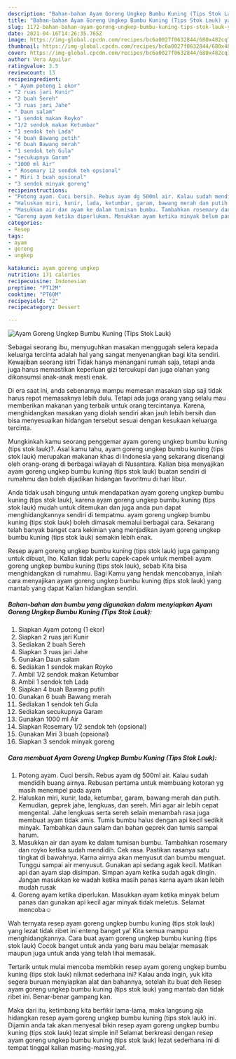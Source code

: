```yaml
---
description: "Bahan-bahan Ayam Goreng Ungkep Bumbu Kuning (Tips Stok Lauk) yang nikmat dan Mudah Dibuat"
title: "Bahan-bahan Ayam Goreng Ungkep Bumbu Kuning (Tips Stok Lauk) yang nikmat dan Mudah Dibuat"
slug: 1172-bahan-bahan-ayam-goreng-ungkep-bumbu-kuning-tips-stok-lauk-yang-nikmat-dan-mudah-dibuat
date: 2021-04-16T14:26:35.765Z
image: https://img-global.cpcdn.com/recipes/bc6a0027f0632844/680x482cq70/ayam-goreng-ungkep-bumbu-kuning-tips-stok-lauk-foto-resep-utama.jpg
thumbnail: https://img-global.cpcdn.com/recipes/bc6a0027f0632844/680x482cq70/ayam-goreng-ungkep-bumbu-kuning-tips-stok-lauk-foto-resep-utama.jpg
cover: https://img-global.cpcdn.com/recipes/bc6a0027f0632844/680x482cq70/ayam-goreng-ungkep-bumbu-kuning-tips-stok-lauk-foto-resep-utama.jpg
author: Vera Aguilar
ratingvalue: 3.5
reviewcount: 13
recipeingredient:
- " Ayam potong 1 ekor"
- "2 ruas jari Kunir"
- "2 buah Sereh"
- "3 ruas jari Jahe"
- " Daun salam"
- "1 sendok makan Royko"
- "1/2 sendok makan Ketumbar"
- "1 sendok teh Lada"
- "4 buah Bawang putih"
- "6 buah Bawang merah"
- "1 sendok teh Gula"
- "secukupnya Garam"
- "1000 ml Air"
- " Rosemary 12 sendok teh opsional"
- " Miri 3 buah opsional"
- "3 sendok minyak goreng"
recipeinstructions:
- "Potong ayam. Cuci bersih. Rebus ayam dg 500ml air. Kalau sudah mendidih buang airnya. Rebusan pertama untuk membuang kotoran yg masih menempel pada ayam"
- "Haluskan miri, kunir, lada, ketumbar, garam, bawang merah dan putih. Kemudian, geprek jahe, lengkuas, dan sereh. Miri agar air lebih cepat mengental. Jahe lengkuas serta sereh selain menambah rasa juga membuat ayam tidak amis. Tumis bumbu halus dengan api kecil sedikit minyak. Tambahkan daun salam dan bahan geprek dan tumis sampai harum."
- "Masukkan air dan ayam ke dalam tumisan bumbu. Tambahkan rosemary dan royko ketika sudah mendidih. Cek rasa. Pastikan rasanya satu tingkat di bawahnya. Karna airnya akan menyusut dan bumbu menguat. Tunggu sampai air menyusut. Gunakan api sedang agak kecil. Matikan api dan ayam siap disimpan. Simpan ayam ketika sudah agak dingin. Jangan masukkan ke wadah ketika masih panas karna ayam akan lebih mudah rusak"
- "Goreng ayam ketika diperlukan. Masukkan ayam ketika minyak belum panas dan gunakan api kecil agar minyak tidak meletus. Selamat mencoba☺"
categories:
- Resep
tags:
- ayam
- goreng
- ungkep

katakunci: ayam goreng ungkep 
nutrition: 171 calories
recipecuisine: Indonesian
preptime: "PT12M"
cooktime: "PT60M"
recipeyield: "2"
recipecategory: Dessert

---
```



![Ayam Goreng Ungkep Bumbu Kuning (Tips Stok Lauk)](https://img-global.cpcdn.com/recipes/bc6a0027f0632844/680x482cq70/ayam-goreng-ungkep-bumbu-kuning-tips-stok-lauk-foto-resep-utama.jpg)

Sebagai seorang ibu, menyuguhkan masakan menggugah selera kepada keluarga tercinta adalah hal yang sangat menyenangkan bagi kita sendiri. Kewajiban seorang istri Tidak hanya menangani rumah saja, tetapi anda juga harus memastikan keperluan gizi tercukupi dan juga olahan yang dikonsumsi anak-anak mesti enak.

Di era  saat ini, anda sebenarnya mampu memesan masakan siap saji tidak harus repot memasaknya lebih dulu. Tetapi ada juga orang yang selalu mau memberikan makanan yang terbaik untuk orang tercintanya. Karena, menghidangkan masakan yang diolah sendiri akan jauh lebih bersih dan bisa menyesuaikan hidangan tersebut sesuai dengan kesukaan keluarga tercinta. 



Mungkinkah kamu seorang penggemar ayam goreng ungkep bumbu kuning (tips stok lauk)?. Asal kamu tahu, ayam goreng ungkep bumbu kuning (tips stok lauk) merupakan makanan khas di Indonesia yang sekarang disenangi oleh orang-orang di berbagai wilayah di Nusantara. Kalian bisa menyajikan ayam goreng ungkep bumbu kuning (tips stok lauk) buatan sendiri di rumahmu dan boleh dijadikan hidangan favoritmu di hari libur.

Anda tidak usah bingung untuk mendapatkan ayam goreng ungkep bumbu kuning (tips stok lauk), karena ayam goreng ungkep bumbu kuning (tips stok lauk) mudah untuk ditemukan dan juga anda pun dapat menghidangkannya sendiri di tempatmu. ayam goreng ungkep bumbu kuning (tips stok lauk) boleh dimasak memalui berbagai cara. Sekarang telah banyak banget cara kekinian yang menjadikan ayam goreng ungkep bumbu kuning (tips stok lauk) semakin lebih enak.

Resep ayam goreng ungkep bumbu kuning (tips stok lauk) juga gampang untuk dibuat, lho. Kalian tidak perlu capek-capek untuk membeli ayam goreng ungkep bumbu kuning (tips stok lauk), sebab Kita bisa menghidangkan di rumahmu. Bagi Kamu yang hendak mencobanya, inilah cara menyajikan ayam goreng ungkep bumbu kuning (tips stok lauk) yang mantab yang dapat Kalian hidangkan sendiri.

<!--inarticleads1-->

##### Bahan-bahan dan bumbu yang digunakan dalam menyiapkan Ayam Goreng Ungkep Bumbu Kuning (Tips Stok Lauk):

1. Siapkan  Ayam potong (1 ekor)
1. Siapkan 2 ruas jari Kunir
1. Sediakan 2 buah Sereh
1. Siapkan 3 ruas jari Jahe
1. Gunakan  Daun salam
1. Sediakan 1 sendok makan Royko
1. Ambil 1/2 sendok makan Ketumbar
1. Ambil 1 sendok teh Lada
1. Siapkan 4 buah Bawang putih
1. Gunakan 6 buah Bawang merah
1. Sediakan 1 sendok teh Gula
1. Sediakan secukupnya Garam
1. Gunakan 1000 ml Air
1. Siapkan  Rosemary 1/2 sendok teh (opsional)
1. Gunakan  Miri 3 buah (opsional)
1. Siapkan 3 sendok minyak goreng




<!--inarticleads2-->

##### Cara membuat Ayam Goreng Ungkep Bumbu Kuning (Tips Stok Lauk):

1. Potong ayam. Cuci bersih. Rebus ayam dg 500ml air. Kalau sudah mendidih buang airnya. Rebusan pertama untuk membuang kotoran yg masih menempel pada ayam
1. Haluskan miri, kunir, lada, ketumbar, garam, bawang merah dan putih. Kemudian, geprek jahe, lengkuas, dan sereh. Miri agar air lebih cepat mengental. Jahe lengkuas serta sereh selain menambah rasa juga membuat ayam tidak amis. Tumis bumbu halus dengan api kecil sedikit minyak. Tambahkan daun salam dan bahan geprek dan tumis sampai harum.
1. Masukkan air dan ayam ke dalam tumisan bumbu. Tambahkan rosemary dan royko ketika sudah mendidih. Cek rasa. Pastikan rasanya satu tingkat di bawahnya. Karna airnya akan menyusut dan bumbu menguat. Tunggu sampai air menyusut. Gunakan api sedang agak kecil. Matikan api dan ayam siap disimpan. Simpan ayam ketika sudah agak dingin. Jangan masukkan ke wadah ketika masih panas karna ayam akan lebih mudah rusak
1. Goreng ayam ketika diperlukan. Masukkan ayam ketika minyak belum panas dan gunakan api kecil agar minyak tidak meletus. Selamat mencoba☺




Wah ternyata resep ayam goreng ungkep bumbu kuning (tips stok lauk) yang lezat tidak ribet ini enteng banget ya! Kita semua mampu menghidangkannya. Cara buat ayam goreng ungkep bumbu kuning (tips stok lauk) Cocok banget untuk anda yang baru mau belajar memasak maupun juga untuk anda yang telah lihai memasak.

Tertarik untuk mulai mencoba membikin resep ayam goreng ungkep bumbu kuning (tips stok lauk) nikmat sederhana ini? Kalau anda ingin, yuk kita segera buruan menyiapkan alat dan bahannya, setelah itu buat deh Resep ayam goreng ungkep bumbu kuning (tips stok lauk) yang mantab dan tidak ribet ini. Benar-benar gampang kan. 

Maka dari itu, ketimbang kita berfikir lama-lama, maka langsung aja hidangkan resep ayam goreng ungkep bumbu kuning (tips stok lauk) ini. Dijamin anda tak akan menyesal bikin resep ayam goreng ungkep bumbu kuning (tips stok lauk) lezat simple ini! Selamat berkreasi dengan resep ayam goreng ungkep bumbu kuning (tips stok lauk) lezat sederhana ini di tempat tinggal kalian masing-masing,ya!.

